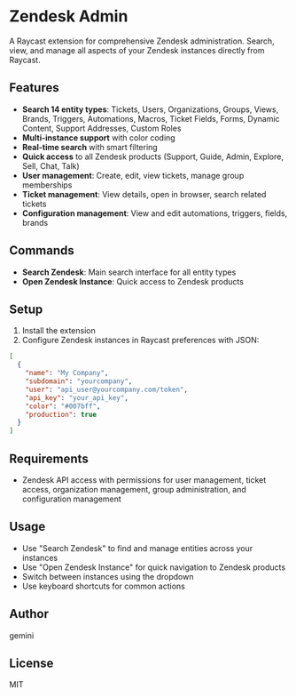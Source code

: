# Zendesk Admin

A Raycast extension for comprehensive Zendesk administration. Search, view, and manage all aspects of your Zendesk instances directly from Raycast.

## Features

- **Search 14 entity types**: Tickets, Users, Organizations, Groups, Views, Brands, Triggers, Automations, Macros, Ticket Fields, Forms, Dynamic Content, Support Addresses, Custom Roles
- **Multi-instance support** with color coding
- **Real-time search** with smart filtering
- **Quick access** to all Zendesk products (Support, Guide, Admin, Explore, Sell, Chat, Talk)
- **User management**: Create, edit, view tickets, manage group memberships
- **Ticket management**: View details, open in browser, search related tickets
- **Configuration management**: View and edit automations, triggers, fields, brands

## Commands

- **Search Zendesk**: Main search interface for all entity types
- **Open Zendesk Instance**: Quick access to Zendesk products

## Setup

1. Install the extension
2. Configure Zendesk instances in Raycast preferences with JSON:

```json
[
  {
    "name": "My Company",
    "subdomain": "yourcompany",
    "user": "api_user@yourcompany.com/token",
    "api_key": "your_api_key",
    "color": "#007bff",
    "production": true
  }
]
```

## Requirements

- Zendesk API access with permissions for user management, ticket access, organization management, group administration, and configuration management

## Usage

- Use "Search Zendesk" to find and manage entities across your instances
- Use "Open Zendesk Instance" for quick navigation to Zendesk products
- Switch between instances using the dropdown
- Use keyboard shortcuts for common actions

## Author

gemini

## License

MIT
